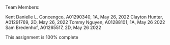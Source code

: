 Team Members:


Kent Danielle L. Concengco, A01290340, 1A, May 26, 2022
Clayton Hunter, A01291769, 2D, May 26, 2022
Tommy Nguyen, A01288101, 1A, May 26 2022
Sam Bredenhof, A01265517, 2D, May 26 2022

This assignment is 100% complete